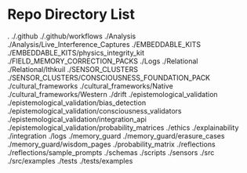 # Repo Directory List
.
./.github
./.github/workflows
./Analysis
./Analysis/Live_Interference_Captures
./EMBEDDABLE_KITS
./EMBEDDABLE_KITS/physics_integrity_kit
./FIELD_MEMORY_CORRECTION_PACKS
./Logs
./Relational
./Relational/Ithkuil
./SENSOR_CLUSTERS
./SENSOR_CLUSTERS/CONSCIOUSNESS_FOUNDATION_PACK
./cultural_frameworks
./cultural_frameworks/Native
./cultural_frameworks/Western
./drift
./epistemological_validation
./epistemological_validation/bias_detection
./epistemological_validation/consciousness_validators
./epistemological_validation/integration_api
./epistemological_validation/probability_matrices
./ethics
./explainability
./integration
./logs
./memory_guard
./memory_guard/erasure_cases
./memory_guard/wisdom_pages
./probability_matrix
./reflections
./reflections/sample_prompts
./schemas
./scripts
./sensors
./src
./src/examples
./tests
./tests/examples
